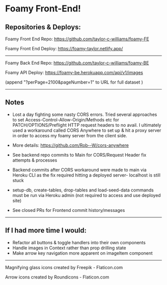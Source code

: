 # Foamy Front-End!

## Repositories & Deploys:

Foamy Front End Repo:
https://github.com/taylor-c-williams/foamy-FE

Foamy Front End Deploy:
https://foamy-taylor.netlify.app/

---

Foamy Back End Repo:
https://github.com/taylor-c-williams/foamy-BE

Foamy API Deploy:
https://foamy-be.herokuapp.com/api/v1/images

(append "?perPage=2100&pageNumber=1" to URL for full dataset )

---

## Notes

- Lost a day fighting some nasty CORS errors. Tried several approaches to set Access-Control-Allow-Origin/Methods etc for PATCH/OPTIONS/Preflight HTTP request headers to no avail. I ultimately used a workaround called CORS Anywhere to set up & hit a proxy server in order to access my foamy server from the client side.

- More details:
  https://github.com/Rob--W/cors-anywhere

- See backend repo commits to Main for CORS/Request Header fix attempts & processes
- Backend commits after CORS workaround were made to main via Heroku CLI as the fix required hitting a deployed server- localhost is still stuck
- setup-db, create-tables, drop-tables and load-seed-data commands must be run via Heroku admin (not required to access and use deployed site)
- See closed PRs for Frontend commit history/messages

---

## If I had more time I would:

- Refactor all buttons & toggle handlers into their own components
- Handle images in Context rather than prop drilling state
- Make arrow key navigation more apparent on imageItem component

---

Magnifying glass icons created by Freepik - Flaticon.com

Arrow icons created by Roundicons - Flaticon.com
